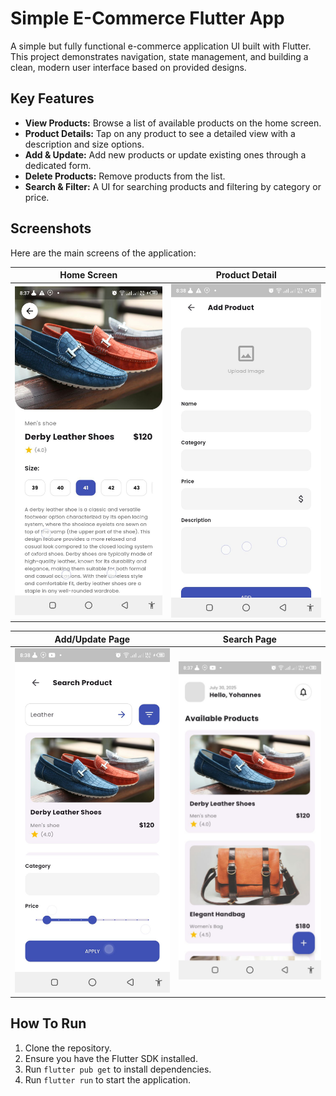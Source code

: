 # Simple E-Commerce Flutter App

A simple but fully functional e-commerce application UI built with Flutter. This project demonstrates navigation, state management, and building a clean, modern user interface based on provided designs.

## Key Features

- **View Products:** Browse a list of available products on the home screen.
- **Product Details:** Tap on any product to see a detailed view with a description and size options.
- **Add & Update:** Add new products or update existing ones through a dedicated form.
- **Delete Products:** Remove products from the list.
- **Search & Filter:** A UI for searching products and filtering by category or price.

## Screenshots

Here are the main screens of the application:

| Home Screen | Product Detail |
| :---: | :---: |
| ![Home Screen](./docs/images/photo_2025-07-30_15-49-24.jpg) | ![Product Detail Screen](./docs/images/photo_2025-07-30_15-49-17.jpg) |

| Add/Update Page | Search Page |
| :---: | :---: |
| ![Add/Update Screen](./docs/images/photo_2025-07-30_15-48-50.jpg) | ![Search Screen](./docs/images/photo_2025-07-30_15-49-30.jpg) |

## How To Run

1. Clone the repository.
2. Ensure you have the Flutter SDK installed.
3. Run `flutter pub get` to install dependencies.
4. Run `flutter run` to start the application.